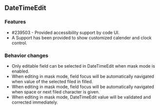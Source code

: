 ## DateTimeEdit

### Features

* \#239503 - Provided accessibility support by code UI.
* A Support has been provided to show customized calender and clock control.

### Behavior changes
	
* Only editable field can be selected in DateTimeEdit when mask mode is enabled.
* When editing in mask mode, field focus will be automatically navigated when value of the selected filed in filled.
* When editing in mask mode, field focus will be automatically navigated when space or next filed character is given.
* When editing in mask mode, DateTimeEdit value will be validated and corrected immediately.